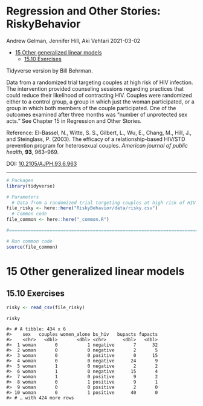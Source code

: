 Regression and Other Stories: RiskyBehavior
================
Andrew Gelman, Jennifer Hill, Aki Vehtari
2021-03-02

-   [15 Other generalized linear
    models](#15-other-generalized-linear-models)
    -   [15.10 Exercises](#1510-exercises)

Tidyverse version by Bill Behrman.

Data from a randomized trial targeting couples at high risk of HIV
infection. The intervention provided counseling sessions regarding
practices that could reduce their likelihood of contracting HIV. Couples
were randomized either to a control group, a group in which just the
woman participated, or a group in which both members of the couple
participated. One of the outcomes examined after three months was
“number of unprotected sex acts.” See Chapter 15 in Regression and Other
Stories.

Reference: El-Bassel, N., Witte, S. S., Gilbert, L., Wu, E., Chang, M.,
Hill, J., and Steinglass, P. (2003). The efficacy of a
relationship-based HIV/STD prevention program for heterosexual couples.
*American journal of public health*, **93**, 963–969.

DOI:
[10.2105/AJPH.93.6.963](https://ajph.aphapublications.org/doi/10.2105/AJPH.93.6.963)

------------------------------------------------------------------------

``` r
# Packages
library(tidyverse)

# Parameters
  # Data from a randomized trial targeting couples at high risk of HIV infection
file_risky <- here::here("RiskyBehavior/data/risky.csv")
  # Common code
file_common <- here::here("_common.R")

#===============================================================================

# Run common code
source(file_common)
```

# 15 Other generalized linear models

## 15.10 Exercises

``` r
risky <- read_csv(file_risky)

risky
```

    #> # A tibble: 434 x 6
    #>    sex   couples women_alone bs_hiv   bupacts fupacts
    #>    <chr>   <dbl>       <dbl> <chr>      <dbl>   <dbl>
    #>  1 woman       0           1 negative       7      32
    #>  2 woman       0           0 negative       2       5
    #>  3 woman       0           0 positive       0      15
    #>  4 woman       0           0 negative      24       9
    #>  5 woman       1           0 negative       2       2
    #>  6 woman       1           0 negative      15       4
    #>  7 woman       1           0 positive       9       2
    #>  8 woman       0           1 positive       9       1
    #>  9 woman       0           0 positive       2       0
    #> 10 woman       0           1 positive      40       0
    #> # … with 424 more rows

